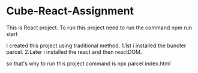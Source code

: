 # Cube-React-Assignment

This is React project.
To run this project need to run the command
npm run start

I created this project using traditional method.
1.1st i installed the bundler parcel.
2.Later i installed the react and then reactDOM.

so that's why to run this project command is npx parcel index.html
